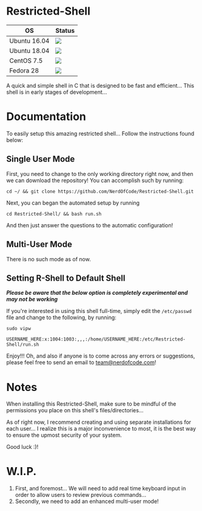 # Restricted-Shell

| OS | Status |
|----|--------|
| Ubuntu 16.04 | <img src="https://img.shields.io/badge/Build-Passing-brightgreen.svg"> |
| Ubuntu 18.04 | <img src="https://img.shields.io/badge/Build-Passing-brightgreen.svg"> |
| CentOS 7.5   | <img src="https://img.shields.io/badge/Build-Passing-brightgreen.svg"> |
| Fedora 28    | <img src="https://img.shields.io/badge/Build-Passing-brightgreen.svg"> |

A quick and simple shell in C that is designed to be fast and efficient... This shell is in early stages of development...

# Documentation
To easily setup this amazing restricted shell... Follow the instructions found below:

## Single User Mode

First, you need to change to the only working directory right now, and then we can download the repository! You can accomplish such by running: 

```shell
cd ~/ && git clone https://github.com/NerdOfCode/Restricted-Shell.git
```

Next, you can began the automated setup by running

```shell
cd Restricted-Shell/ && bash run.sh
```
And then just answer the questions to the automatic configuration!

## Multi-User Mode

There is no such mode as of now.

## Setting R-Shell to Default Shell

***Please be aware that the below option is completely experimental and may not be working***

If you're interested in using this shell full-time, simply edit the `/etc/passwd` file and change to the following, by running:

```shell
sudo vipw 

USERNAME_HERE:x:1004:1003:,,,:/home/USERNAME_HERE:/etc/Restricted-Shell/run.sh
```

Enjoy!!! Oh, and also if anyone is to come across any errors or suggestions, please feel free to send an email to team@nerdofcode.com!

# Notes

When installing this Restricted-Shell, make sure to be mindful of the permissions you place on this shell's files/directories...

As of right now, I recommend creating and using separate installations for each user... I realize this is a major inconvenience to most, it is the best way to ensure the upmost security of your system.

Good luck :)!

# W.I.P.

1. First, and foremost... We will need to add real time keyboard input in order to allow users to review previous commands...
2. Secondly, we need to add an enhanced multi-user mode!
